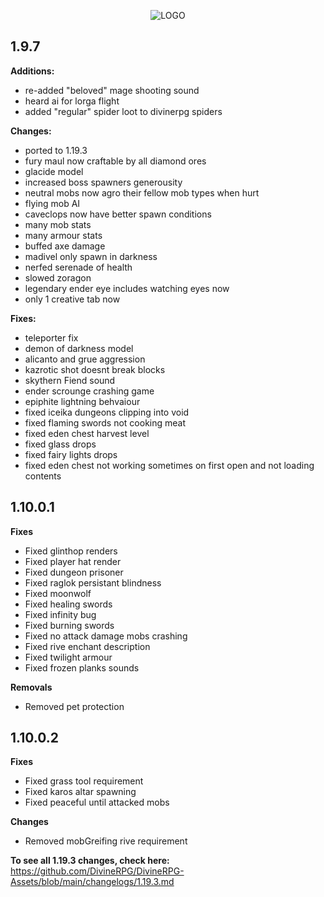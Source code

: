 <p align="center">
  <img src="https://i.imgur.com/MfOeJ7n.png" alt="LOGO"/>
</p>

## 1.9.7

**Additions:**
- re-added "beloved" mage shooting sound
- heard ai for lorga flight
- added "regular" spider loot to divinerpg spiders

**Changes:**
- ported to 1.19.3
- fury maul now craftable by all diamond ores
- glacide model
- increased boss spawners generousity
- neutral mobs now agro their fellow mob types when hurt
- flying mob AI
- caveclops now have better spawn conditions
- many mob stats
- many armour stats
- buffed axe damage
- madivel only spawn in darkness
- nerfed serenade of health
- slowed zoragon
- legendary ender eye includes watching eyes now
- only 1 creative tab now

**Fixes:**
- teleporter fix
- demon of darkness model
- alicanto and grue aggression
- kazrotic shot doesnt break blocks
- skythern Fiend sound
- ender scrounge crashing game
- epiphite lightning behvaiour
- fixed iceika dungeons clipping into void
- fixed flaming swords not cooking meat
- fixed eden chest harvest level
- fixed glass drops
- fixed fairy lights drops
- fixed eden chest not working sometimes on first open and not loading contents

## 1.10.0.1

**Fixes**
- Fixed glinthop renders
- Fixed player hat render
- Fixed dungeon prisoner
- Fixed raglok persistant blindness
- Fixed moonwolf
- Fixed healing swords
- Fixed infinity bug
- Fixed burning swords
- Fixed no attack damage mobs crashing
- Fixed rive enchant description
- Fixed twilight armour
- Fixed frozen planks sounds

**Removals**
- Removed pet protection

## 1.10.0.2

**Fixes**
- Fixed grass tool requirement
- Fixed karos altar spawning
- Fixed peaceful until attacked mobs

**Changes**
- Removed mobGreifing rive requirement

**To see all 1.19.3 changes, check here:**
https://github.com/DivineRPG/DivineRPG-Assets/blob/main/changelogs/1.19.3.md
